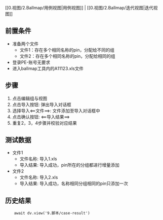 [[0.视图/2.Ballmap/用例视图|用例视图]] | [[0.视图/2.Ballmap/迭代视图|迭代视图]]

## 前置条件

- 准备两个文件
	- 文件1：存在多个相同名称的pin，分配给不同的组
	- 文件2：存在多个相同名称的pin，分配给相同的组
- 登录PE-账号无要求
- 进入ballmap工具内的A11123.xls文件

## 步骤

1. 点击编辑组与视图
2. 点击导入按钮: 弹出导入对话框
3. 选择导入<==文件==>: 文件添加至导入对话框中
4. 点击确认按钮: <==导入结果==>
5. 重复2，3，4步骤并校验对应结果

## 测试数据

- 文件1
	- 文件名称: 导入1.xls
	- 导入结果: 导入成功，pin所在的分组都进行增量添加
- 文件2
	- 文件名称: 导入2.xls
	- 导入结果: 导入成功，名称相同分组相同的pin只添加一次

## 历史结果

```dataviewjs
    await dv.view('9.脚本/case-result')
```

